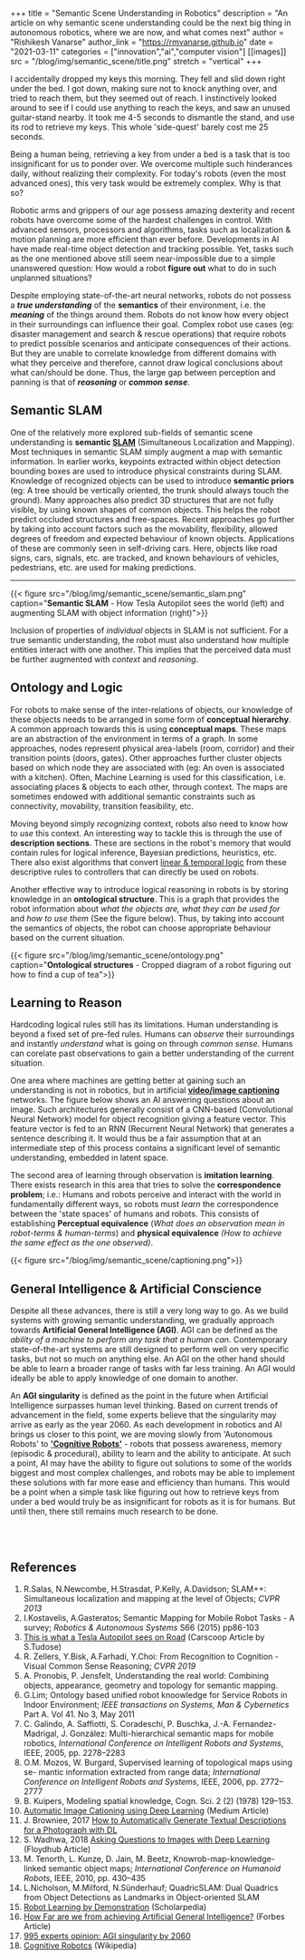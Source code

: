 +++
title = "Semantic Scene Understanding in Robotics"
description = "An article on why semantic scene understanding could be the next big thing in autonomous robotics, where we are now, and what comes next"
author = "Rishikesh Vanarse"
author_link = "https://rmvanarse.github.io"
date = "2021-03-11"
categories = ["innovation","ai","computer vision"]
[[images]]
    src = "/blog/img/semantic_scene/title.png"
    stretch = "vertical"
+++

I accidentally dropped my keys this morning. They fell and slid down right under the bed. I got down, making sure not to knock anything over, and tried to reach them, but they seemed out of reach. I instinctively looked around to see if I could use anything to reach the keys, and saw an unused guitar-stand nearby. It took me 4-5 seconds to dismantle the stand, and use its rod to retrieve my keys. This whole 'side-quest' barely cost me 25 seconds.

Being a human being, retrieving a key from under a bed is a task that is too insignificant for us to ponder over. We overcome multiple such hinderances daily, without realizing their complexity. For today's robots (even the most advanced ones), this very task would be extremely complex. Why is that so?

Robotic arms and grippers of our age possess amazing dexterity and recent robots have overcome some of the hardest challenges in control. With advanced sensors, processors and algorithms, tasks such as localization & motion planning are more efficient than ever before. Developments in AI have made real-time object detection and tracking possible. Yet, tasks such as the one mentioned above still seem near-impossible due to a simple unanswered question: How would a robot **figure out** what to do in such unplanned situations?

Despite employing  state-of-the-art neural networks, robots do not possess a **_true understanding_** of the **semantics** of their environment, i.e. the **_meaning_** of the things around them. Robots do not  know how every object in their surroundings can influence their goal. Complex robot use cases (eg: disaster management and search & rescue operations) that require robots to predict possible scenarios and anticipate consequences of their actions. But they are unable to correlate knowledge from different domains with what they perceive and therefore, cannot draw logical conclusions about what can/should be done. Thus, the large gap between perception and panning is that of **_reasoning_** or **_common sense_**.

## Semantic SLAM

One of the relatively more explored sub-fields of semantic scene understanding is **semantic [SLAM](https://in.mathworks.com/discovery/slam.html)** (Simultaneous Localization and Mapping). Most techniques in semantic SLAM simply augment a map with semantic information. In earlier works, keypoints extracted within object detection bounding boxes are used to introduce physical constraints during SLAM. Knowledge of recognized objects can be used to introduce **semantic priors** (eg: A tree should be vertically oriented, the trunk should always touch the ground). Many approaches also predict 3D structures that are not fully visible, by using known shapes of common objects. This helps the robot predict occluded structures and  free-spaces. Recent approaches go further by taking into account factors such as the movability, flexibility, allowed degrees of freedom and expected behaviour of known objects. Applications of these are commonly seen in self-driving cars. Here, objects like road signs, cars, signals, etc. are tracked, and known behaviours of vehicles, pedestrians, etc. are used for making predictions.

---
<!--Tesla & Desk-->
{{< figure src="/blog/img/semantic_scene/semantic_slam.png" caption="**Semantic SLAM** - How Tesla Autopilot sees the world (left) and augmenting SLAM with object information (right)">}}

Inclusion of  properties of _individual_ objects in SLAM is not sufficient. For a true semantic understanding, the robot must also understand how multiple entities interact with one another. This implies that the perceived data must be further augmented with _context_ and _reasoning_.

## Ontology and Logic

For robots to make sense of the inter-relations of objects, our knowledge of these objects needs to be arranged in some form of **conceptual hierarchy**. A common approach towards this is using **conceptual maps**. These maps are an abstraction of the environment in terms of a graph. In some approaches, nodes represent physical area-labels (room, corridor) and  their transition points (doors, gates). Other approaches further cluster objects based on which node they are associated with (eg: An oven is associated with a kitchen). Often, Machine Learning is used for this classification, i.e. associating places & objects to each other, through context. The maps are sometimes endowed with additional semantic constraints such as connectivity, movability, transition feasibility, etc.

Moving beyond simply _recognizing_ context, robots also need to know how to _use_ this context. An interesting way to tackle this is through the use of **description sections**. These are sections in the robot's memory that would contain rules for logical inference, Bayesian predictions, heuristics, etc. There also exist algorithms that convert [linear & temporal logic](https://en.wikipedia.org/wiki/Linear_temporal_logic) from these descriptive rules to controllers that can directly be used on robots.

Another effective way to introduce logical reasoning in robots is by storing knowledge in an **ontological structure**. This is a graph that provides the robot information about _what the objects are, what they can be used for_ and _how to use them_ (See the figure below). Thus, by taking into account the semantics of objects, the robot can  choose appropriate behaviour based on the current situation.

<!--Ontology cup, kettle-->
{{< figure src="/blog/img/semantic_scene/ontology.png" caption="**Ontological structures** - Cropped diagram of a robot figuring out how to find a cup of tea">}}

## Learning to Reason

Hardcoding logical rules still has its limitations. Human understanding is beyond a fixed set of pre-fed rules. Humans can _observe_ their surroundings and instantly _understand_ what is going on through  _common sense_. Humans can corelate past observations to gain a better understanding of the current situation.

One area where machines  are getting better at gaining such an understanding is not in robotics, but in artificial **[video/image captioning](https://towardsdatascience.com/image-captioning-in-deep-learning-9cd23fb4d8d2)** networks. The figure below shows an AI answering questions about an image. Such architectures generally consist of a CNN-based (Convolutional Neural Network) model for object recognition giving a feature vector. This feature vector is fed to an RNN (Recurrent Neural Network) that generates a sentence describing it. It would thus be a fair assumption that at an intermediate step of this process contains a significant level of semantic understanding, embedded in latent space.

The second area of learning through observation is **imitation learning**. There exists research in this area that tries to solve the **correspondence problem**; i.e.: Humans and robots perceive and interact with the world in fundamentally different ways, so robots must _learn_ the correspondence between the 'state spaces' of humans and robots. This consists of establishing **Perceptual equivalence** (_What does an observation mean in robot-terms & human-terms_) and **physical equivalence** _(How to achieve the same effect as the one observed)_.

<!--waiter pancakes-->
{{< figure src="/blog/img/semantic_scene/captioning.png">}}

## General Intelligence & Artificial Conscience

Despite all these advances, there is still a very long way to go. As we build systems with growing semantic understanding, we gradually approach towards **Artificial General Intelligence (AGI)**. AGI can be defined as the _ability of a machine to perform any task that a human can_. Contemporary state-of-the-art systems are still designed to perform well on very specific tasks, but not so much on anything else. An AGI on the other hand should be able to learn a broader range of tasks with far less training. An AGI would ideally be able to apply knowledge of one domain to another.

An **AGI singularity** is defined as the point in the future when Artificial Intelligence surpasses human level thinking. Based on current trends of advancement in the field, some experts believe that the singularity may arrive as early as the year 2060. As each development in robotics and AI brings us closer to this point, we are moving slowly from 'Autonomous Robots' to [**'Cognitive Robots'**](https://en.wikipedia.org/wiki/Cognitive_robotics) - robots that possess awareness, memory (episodic & procedural), ability to learn and the ability to anticipate. At such a point, AI may have the ability to figure out solutions to some of the worlds biggest and most complex challenges, and robots may be able to implement these solutions with far more ease and efficiency than humans. This would be a point when a simple task like figuring out how to retrieve keys from under a bed would truly be as insignificant for robots as it is for humans. But until then, there still remains much research to be done.

<br>
<br>

## References

1. R.Salas, N.Newcombe, H.Strasdat, P.Kelly, A.Davidson; SLAM++: Simultaneous localization and mapping at the level of Objects; _CVPR 2013_
1. I.Kostavelis, A.Gasteratos; Semantic Mapping for Mobile Robot Tasks - A survey; _Robotics & Autonomous Systems_ S66 (2015) pp86-103
1. [This is what a Tesla Autopilot sees on Road](https://www.carscoops.com/2020/01/this-is-what-teslas-autopilot-sees-on-the-road/) (Carscoop Article by S.Tudose)
1. R. Zellers, Y.Bisk, A.Farhadi, Y.Choi: From Recognition to Cognition - Visual Common Sense Reasoning; _CVPR 2019_
1. A. Pronobis, P. Jensfelt, Understanding the real world: Combining objects, appearance, geometry and topology for semantic mapping.
1. G.Lim; Ontology based unified robot knoowledge for Service Robots in Indoor Environment; _IEEE transactions on Systems, Man & Cybernetics_ Part A. Vol 41. No 3, May 2011
1. C. Galindo, A. Saffiotti, S. Coradeschi, P. Buschka, J.-A. Fernandez-Madrigal, J. González:  Multi-hierarchical semantic maps for mobile robotics, _International Conference on Intelligent Robots and Systems_, IEEE, 2005, pp. 2278–2283
1. O.M. Mozos, W. Burgard, Supervised learning of topological maps using se- mantic information extracted from range data; _International Conference on Intelligent Robots and Systems_, IEEE, 2006, pp. 2772–2777
1. B. Kuipers, Modeling spatial knowledge, Cogn. Sci. 2 (2) (1978) 129–153.
1. [Automatic Image Cationing using Deep Learning](https://medium.com/swlh/automatic-image-captioning-using-deep-learning-5e899c127387) (Medium Article)
1. J. Browniee, 2017 [How to Automatically Generate Textual Descriptions for a Photograph with DL](https://machinelearningmastery.com/how-to-caption-photos-with-deep-learning/)
1. S. Wadhwa, 2018 [Asking Questions to Images with Deep Learning](https://blog.floydhub.com/asking-questions-to-images-with-deep-learning/ ) (Floydhub Article)
1. M. Tenorth, L. Kunze, D. Jain, M. Beetz, Knowrob-map-knowledge-linked semantic object maps; _International Conference on Humanoid Robots_, IEEE, 2010, pp. 430–435
1. L.Nicholson, M.Milford, N.Sünderhauf; QuadricSLAM: Dual Quadrics from Object Detections as Landmarks in Object-oriented SLAM
1. [Robot Learning by Demonstration](http://www.scholarpedia.org/article/Robot_learning_by_demonstration) (Scholarpedia)
1. [How Far are we from achieving Artificial General Intelligence?](https://www.forbes.com/sites/cognitiveworld/2019/06/10/how-far-are-we-from-achieving-artificial-general-intelligence/?sh=578c9faa6dc4) (Forbes Article)
1. [995 experts opinion: AGI singularity by 2060](https://research.aimultiple.com/artificial-general-intelligence-singularity-timing/)
1. [Cognitive Robotcs](https://en.wikipedia.org/wiki/Cognitive_robotics) (Wikipedia)
